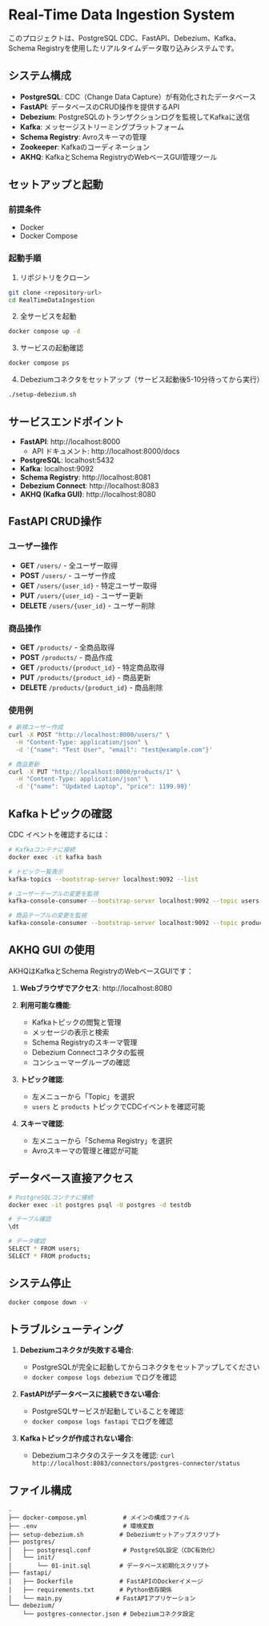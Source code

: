 # Real-Time Data Ingestion System

このプロジェクトは、PostgreSQL CDC、FastAPI、Debezium、Kafka、Schema Registryを使用したリアルタイムデータ取り込みシステムです。

## システム構成

- **PostgreSQL**: CDC（Change Data Capture）が有効化されたデータベース
- **FastAPI**: データベースのCRUD操作を提供するAPI
- **Debezium**: PostgreSQLのトランザクションログを監視してKafkaに送信
- **Kafka**: メッセージストリーミングプラットフォーム
- **Schema Registry**: Avroスキーマの管理
- **Zookeeper**: Kafkaのコーディネーション
- **AKHQ**: KafkaとSchema RegistryのWebベースGUI管理ツール

## セットアップと起動

### 前提条件
- Docker
- Docker Compose

### 起動手順

1. リポジトリをクローン
```bash
git clone <repository-url>
cd RealTimeDataIngestion
```

2. 全サービスを起動
```bash
docker compose up -d
```

3. サービスの起動確認
```bash
docker compose ps
```

4. Debeziumコネクタをセットアップ（サービス起動後5-10分待ってから実行）
```bash
./setup-debezium.sh
```

## サービスエンドポイント

- **FastAPI**: http://localhost:8000
  - API ドキュメント: http://localhost:8000/docs
- **PostgreSQL**: localhost:5432
- **Kafka**: localhost:9092
- **Schema Registry**: http://localhost:8081
- **Debezium Connect**: http://localhost:8083
- **AKHQ (Kafka GUI)**: http://localhost:8080

## FastAPI CRUD操作

### ユーザー操作

- **GET** `/users/` - 全ユーザー取得
- **POST** `/users/` - ユーザー作成
- **GET** `/users/{user_id}` - 特定ユーザー取得
- **PUT** `/users/{user_id}` - ユーザー更新
- **DELETE** `/users/{user_id}` - ユーザー削除

### 商品操作

- **GET** `/products/` - 全商品取得
- **POST** `/products/` - 商品作成
- **GET** `/products/{product_id}` - 特定商品取得
- **PUT** `/products/{product_id}` - 商品更新
- **DELETE** `/products/{product_id}` - 商品削除

### 使用例

```bash
# 新規ユーザー作成
curl -X POST "http://localhost:8000/users/" \
  -H "Content-Type: application/json" \
  -d '{"name": "Test User", "email": "test@example.com"}'

# 商品更新
curl -X PUT "http://localhost:8000/products/1" \
  -H "Content-Type: application/json" \
  -d '{"name": "Updated Laptop", "price": 1199.99}'
```

## Kafkaトピックの確認

CDC イベントを確認するには：

```bash
# Kafkaコンテナに接続
docker exec -it kafka bash

# トピック一覧表示
kafka-topics --bootstrap-server localhost:9092 --list

# ユーザーテーブルの変更を監視
kafka-console-consumer --bootstrap-server localhost:9092 --topic users --from-beginning

# 商品テーブルの変更を監視
kafka-console-consumer --bootstrap-server localhost:9092 --topic products --from-beginning
```

## AKHQ GUI の使用

AKHQはKafkaとSchema RegistryのWebベースGUIです：

1. **Webブラウザでアクセス**: http://localhost:8080

2. **利用可能な機能**:
   - Kafkaトピックの閲覧と管理
   - メッセージの表示と検索
   - Schema Registryのスキーマ管理
   - Debezium Connectコネクタの監視
   - コンシューマーグループの確認

3. **トピック確認**:
   - 左メニューから「Topic」を選択
   - `users` と `products` トピックでCDCイベントを確認可能

4. **スキーマ確認**:
   - 左メニューから「Schema Registry」を選択
   - Avroスキーマの管理と確認が可能

## データベース直接アクセス

```bash
# PostgreSQLコンテナに接続
docker exec -it postgres psql -U postgres -d testdb

# テーブル確認
\dt

# データ確認
SELECT * FROM users;
SELECT * FROM products;
```

## システム停止

```bash
docker compose down -v
```

## トラブルシューティング

1. **Debeziumコネクタが失敗する場合**:
   - PostgreSQLが完全に起動してからコネクタをセットアップしてください
   - `docker compose logs debezium` でログを確認

2. **FastAPIがデータベースに接続できない場合**:
   - PostgreSQLサービスが起動していることを確認
   - `docker compose logs fastapi` でログを確認

3. **Kafkaトピックが作成されない場合**:
   - Debeziumコネクタのステータスを確認: `curl http://localhost:8083/connectors/postgres-connector/status`

## ファイル構成

```
.
├── docker-compose.yml          # メインの構成ファイル
├── .env                        # 環境変数
├── setup-debezium.sh          # Debeziumセットアップスクリプト
├── postgres/
│   ├── postgresql.conf         # PostgreSQL設定（CDC有効化）
│   └── init/
│       └── 01-init.sql        # データベース初期化スクリプト
├── fastapi/
│   ├── Dockerfile             # FastAPIのDockerイメージ
│   ├── requirements.txt       # Python依存関係
│   └── main.py               # FastAPIアプリケーション
└── debezium/
    └── postgres-connector.json # Debeziumコネクタ設定
```